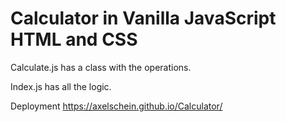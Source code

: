 # Calculator in Vanilla JavaScript HTML and CSS
Calculate.js has a class with the operations.

Index.js has all the logic.

Deployment
https://axelschein.github.io/Calculator/


